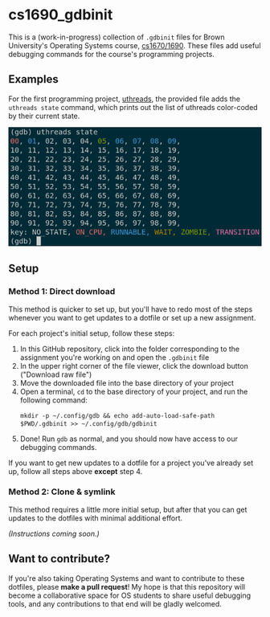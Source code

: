 # cs1690_gdbinit

This is a (work-in-progress) collection of `.gdbinit` files for Brown University's Operating Systems course, [cs1670/1690](https://brown-cs1690.github.io/brown-cs167-s24/). These files add useful debugging commands for the course's programming projects.

## Examples
For the first programming project, [uthreads](https://github.com/brown-cs1690/handout/wiki/uthreads), the provided file adds the `uthreads state` command, which prints out the list of uthreads color-coded by their current state.

![Output of the `uthreads state` command](./.screenshots/uthreads_state.png)

## Setup

### Method 1: Direct download

This method is quicker to set up, but you'll have to redo most of the steps whenever you want to get updates to a dotfile or set up a new assignment.

For each project's initial setup, follow these steps:

1. In this GitHub repository, click into the folder corresponding to the assignment you're working on and open the `.gdbinit` file
2. In the upper right corner of the file viewer, click the download button ("Download raw file")
3. Move the downloaded file into the base directory of your project
4. Open a terminal, `cd` to the base directory of your project, and run the following command:
    ```
    mkdir -p ~/.config/gdb && echo add-auto-load-safe-path $PWD/.gdbinit >> ~/.config/gdb/gdbinit
    ```
5. Done! Run `gdb` as normal, and you should now have access to our debugging commands.

If you want to get new updates to a dotfile for a project you've already set up, follow all steps above **except** step 4.

### Method 2: Clone & symlink

This method requires a little more initial setup, but after that you can get updates to the dotfiles with minimal additional effort.

*(Instructions coming soon.)*

## Want to contribute?

If you're also taking Operating Systems and want to contribute to these dotfiles, please **make a pull request**! My hope is that this repository will become a collaborative space for OS students to share useful debugging tools, and any contributions to that end will be gladly welcomed.
